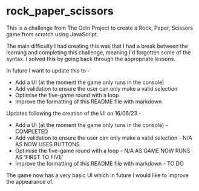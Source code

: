 # rock_paper_scissors

This is a challenge from The Odin Project to create a Rock, Paper, Scissors game from scratch using JavaScript.

The main difficulty I had creating this was that I had a break between the learning and completing this challenge, meaning I'd forgotten some of the syntax.  I solved this by going back through the appropriate lessons.

In future I want to update this to - 

- Add a UI (at the moment the game only runs in the console)
- Add validation to ensure the user can only make a valid selection
- Optimise the five-game round with a loop
- Improve the formatting of this README file with markdown

Updates following the creation of the UI on 16/06/23 - 

- Add a UI (at the moment the game only runs in the console) - COMPLETED
- Add validation to ensure the user can only make a valid selection - N/A AS NOW USES BUTTONS
- Optimise the five-game round with a loop - N/A AS GAME NOW RUNS AS 'FIRST TO FIVE'
- Improve the formatting of this README file with markdown - TO DO

The game now has a very basic UI which in future I would like to improve the appearance of.